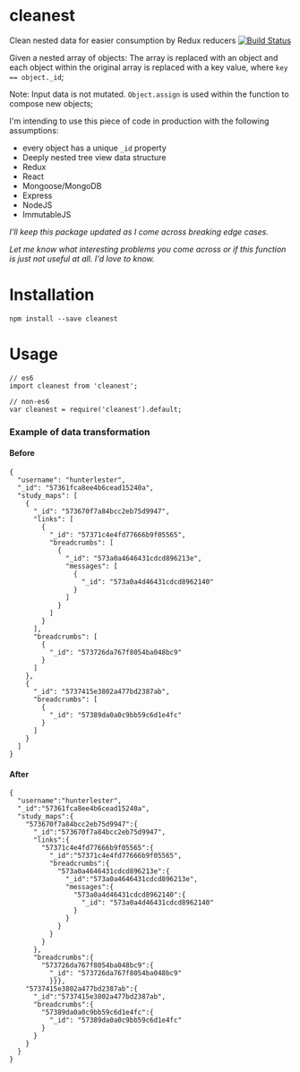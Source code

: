 # cleanest
Clean nested data for easier consumption by Redux reducers [![Build Status](https://travis-ci.org/hunterlester/cleanest.svg?branch=master)](https://travis-ci.org/hunterlester/cleanest)

Given a nested array of objects: The array is replaced with an object and each object within the original array is replaced with a key value, where `key == object._id`;

Note: Input data is not mutated. `Object.assign` is used within the function to compose new objects;

I'm intending to use this piece of code in production with the following assumptions:
- every object has a unique `_id` property
- Deeply nested tree view data structure
- Redux
- React
- Mongoose/MongoDB
- Express
- NodeJS
- ImmutableJS

*I'll keep this package updated as I come across breaking edge cases.*

*Let me know what interesting problems you come across or if this function is just not useful at all. I'd love to know.*  

# Installation
    npm install --save cleanest

# Usage
    // es6
    import cleanest from 'cleanest';

    // non-es6
    var cleanest = require('cleanest').default;



### Example of data transformation
#### Before
    {
      "username": "hunterlester",
      "_id": "57361fca8ee4b6cead15240a",
      "study_maps": [
        {
          "_id": "573670f7a84bcc2eb75d9947",
          "links": [
            {
              "_id": "57371c4e4fd77666b9f05565",
              "breadcrumbs": [
                {
                  "_id": "573a0a4646431cdcd896213e",
                  "messages": [
                    {
                      "_id": "573a0a4d46431cdcd8962140"
                    }
                  ]
                }
              ]
            }
          ],
          "breadcrumbs": [
            {
              "_id": "573726da767f8054ba048bc9"
            }
          ]
        },
        {
          "_id": "5737415e3802a477bd2387ab",
          "breadcrumbs": [
            {
              "_id": "57389da0a0c9bb59c6d1e4fc"
            }
          ]
        }
      ]
    }
#### After
    {
      "username":"hunterlester",
      "_id":"57361fca8ee4b6cead15240a",
      "study_maps":{
        "573670f7a84bcc2eb75d9947":{
          "_id":"573670f7a84bcc2eb75d9947",
          "links":{
            "57371c4e4fd77666b9f05565":{
              "_id":"57371c4e4fd77666b9f05565",
              "breadcrumbs":{
                "573a0a4646431cdcd896213e":{
                  "_id":"573a0a4646431cdcd896213e",
                  "messages":{
                    "573a0a4d46431cdcd8962140":{
                      "_id": "573a0a4d46431cdcd8962140"
                    }
                  }
                }
              }
            }
          },
          "breadcrumbs":{
            "573726da767f8054ba048bc9":{
              "_id": "573726da767f8054ba048bc9"
              }}},
        "5737415e3802a477bd2387ab":{
          "_id":"5737415e3802a477bd2387ab",
          "breadcrumbs":{
            "57389da0a0c9bb59c6d1e4fc":{
              "_id": "57389da0a0c9bb59c6d1e4fc"
            }
          }
        }
      }
    }
